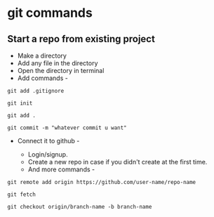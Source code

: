 # git commands

## Start a repo from existing project

* Make a directory
* Add any file in the directory
* Open the directory in terminal
* Add commands -


```git add .gitignore```
    
```git init```
    
```git add .```

```git commit -m "whatever commit u want"```


* Connect it to github -
    
    * Login/signup.
    * Create a new repo in case if you didn't create at the first time.
    * And more commands -
    
```git remote add origin https://github.com/user-name/repo-name```

```git fetch```

```git checkout origin/branch-name -b branch-name``` 
